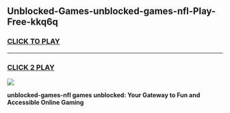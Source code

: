 
## Unblocked-Games-unblocked-games-nfl-Play-Free-kkq6q
<h3>
<a href="https://premium76.site?title=unblocked-games-nfl&ref=21A">CLICK TO PLAY</a></h3>
<hr>

<h3>
<a href="https://premium76.site?title=unblocked-games-nfl&ref=21A">CLICK 2 PLAY</a>
  
</h3>

<a href="https://premium76.site?title=unblocked-games-nfl&ref=21A"><img src="https://clearcache.store/games.png"></a>


**unblocked-games-nfl games unblocked: Your Gateway to Fun and Accessible Online Gaming**
